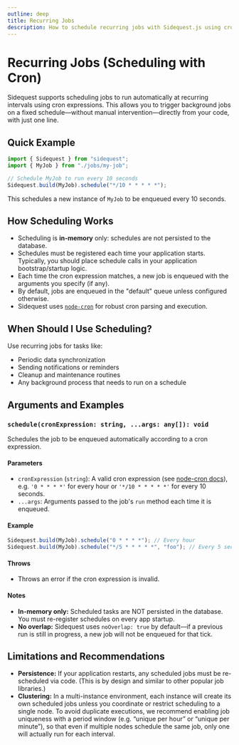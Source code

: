 ```yaml
---
outline: deep
title: Recurring Jobs
description: How to schedule recurring jobs with Sidequest.js using cron expressions.
---
```


# Recurring Jobs (Scheduling with Cron)

Sidequest supports scheduling jobs to run automatically at recurring intervals using cron expressions. This allows you to trigger background jobs on a fixed schedule—without manual intervention—directly from your code, with just one line.

## Quick Example

```ts
import { Sidequest } from "sidequest";
import { MyJob } from "./jobs/my-job";

// Schedule MyJob to run every 10 seconds
Sidequest.build(MyJob).schedule("*/10 * * * * *");
```

This schedules a new instance of `MyJob` to be enqueued every 10 seconds.

## How Scheduling Works

- Scheduling is **in-memory** only: schedules are not persisted to the database.
- Schedules must be registered each time your application starts. Typically, you should place schedule calls in your application bootstrap/startup logic.
- Each time the cron expression matches, a new job is enqueued with the arguments you specify (if any).
- By default, jobs are enqueued in the "default" queue unless configured otherwise.
- Sidequest uses [`node-cron`](https://www.npmjs.com/package/node-cron) for robust cron parsing and execution.

## When Should I Use Scheduling?

Use recurring jobs for tasks like:

- Periodic data synchronization
- Sending notifications or reminders
- Cleanup and maintenance routines
- Any background process that needs to run on a schedule

## Arguments and Examples

### `schedule(cronExpression: string, ...args: any[]): void`

Schedules the job to be enqueued automatically according to a cron expression.

#### Parameters

- `cronExpression` (`string`): A valid cron expression (see [node-cron docs](https://www.npmjs.com/package/node-cron#cron-syntax)), e.g. `'0 * * * *'` for every hour or `'*/10 * * * * *'` for every 10 seconds.
- `...args`: Arguments passed to the job's `run` method each time it is enqueued.

#### Example

```ts
Sidequest.build(MyJob).schedule("0 * * * *"); // Every hour
Sidequest.build(MyJob).schedule("*/5 * * * * *", "foo"); // Every 5 seconds with argument
```

#### Throws

- Throws an error if the cron expression is invalid.

#### Notes

- **In-memory only:** Scheduled tasks are NOT persisted in the database. You must re-register schedules on every app startup.
- **No overlap:** Sidequest uses `noOverlap: true` by default—if a previous run is still in progress, a new job will not be enqueued for that tick.

## Limitations and Recommendations

- **Persistence:** If your application restarts, any scheduled jobs must be re-scheduled via code. (This is by design and similar to other popular job libraries.)
- **Clustering:** In a multi-instance environment, each instance will create its own scheduled jobs unless you coordinate or restrict scheduling to a single node. To avoid duplicate executions, we recommend enabling job uniqueness with a period window (e.g. “unique per hour” or “unique per minute”), so that even if multiple nodes schedule the same job, only one will actually run for each interval.
